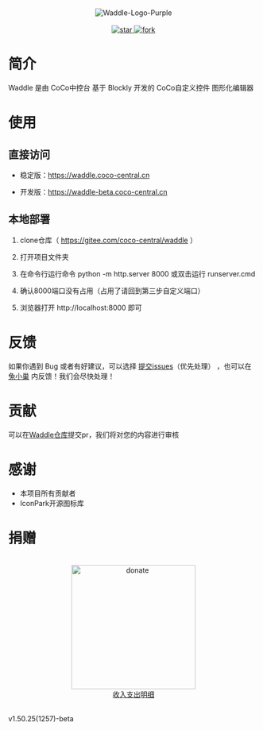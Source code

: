 <p align="center">
    <br>
    <img src="https://waddle.coco-central.cn/static/img/logo/logo-purple-full.png" alt="Waddle-Logo-Purple"/>
    <br>
    <br>
    <a href='https://gitee.com/coco-central/waddle/stargazers'>
    <img src='https://gitee.com/coco-central/waddle/badge/star.svg?theme=white' alt='star'></img>
    </a>
    <a href='https://gitee.com/coco-central/waddle/members'>
    <img src='https://gitee.com/coco-central/waddle/badge/fork.svg?theme=white' alt='fork'></img>
    </a>
    <br>
</p>

# 简介

Waddle 是由 CoCo中控台 基于 Blockly 开发的 CoCo自定义控件 图形化编辑器

# 使用

## 直接访问

- 稳定版：https://waddle.coco-central.cn

- 开发版：https://waddle-beta.coco-central.cn

## 本地部署

1. clone仓库（ https://gitee.com/coco-central/waddle ）

2. 打开项目文件夹

3. 在命令行运行命令 python -m http.server 8000 或双击运行 runserver.cmd

4. 确认8000端口没有占用（占用了请回到第三步自定义端口）

5. 浏览器打开 http://localhost:8000 即可


# 反馈

如果你遇到 Bug 或者有好建议，可以选择 [提交issues](https://gitee.com/coco-central/waddle/issues)（优先处理） ，也可以在 [兔小巢](https://support.qq.com/product/420668) 内反馈！我们会尽快处理！

# 贡献

可以在[Waddle仓库](https://gitee.com/coco-central/waddle)提交pr，我们将对您的内容进行审核

# 感谢

- 本项目所有贡献者
- IconPark开源图标库

# 捐赠

<p align="center">
  <br>
  <img src="https://waddle.coco-central.cn/static/img/donate.png" alt="donate" height="250" width="250" />
  <br>
  <a href="https://waddle.coco-central.cn/docs/#/appendix/2-收入支出明细">收入支出明细</a>
  <br>
</p>
<br>

<div class="waddle-version-bot">v1.50.25(1257)-beta</div>